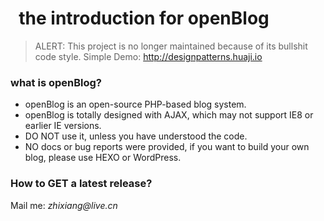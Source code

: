 #   the introduction for openBlog

> ALERT: This project is no longer maintained because of its bullshit code style.
> Simple Demo: http://designpatterns.huaji.io


### what is openBlog?
- openBlog is an open-source PHP-based blog system.
- openBlog is totally designed with AJAX, which may not support IE8 or earlier IE versions.
- DO NOT use it, unless you have understood the code.
- NO docs or bug reports were provided, if you want to build your own blog, please use HEXO or WordPress.


### How to GET a latest release?
Mail me: _zhixiang@live.cn_
